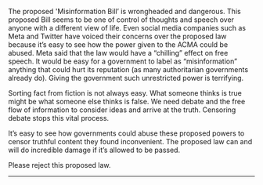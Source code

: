 The proposed 'Misinformation Bill’ is wrongheaded and dangerous.
This proposed Bill seems to be one of control of thoughts and speech over anyone with a different view of life.
Even social media companies such as Meta and Twitter have voiced their concerns over the proposed law because it’s easy to
see how the power given to the ACMA could be abused. Meta said that the law would have a “chilling” effect on free speech. It
would be easy for a government to label as “misinformation” anything that could hurt its reputation (as many authoritarian
governments already do). Giving the government such unrestricted power is terrifying.

Sorting fact from fiction is not always easy. What someone thinks is true might be what someone else thinks is false. We need
debate and the free flow of information to consider ideas and arrive at the truth. Censoring debate stops this vital process.

It’s easy to see how governments could abuse these proposed powers to censor truthful content they found inconvenient. The
proposed law can and will do incredible damage if it’s allowed to be passed.

Please reject this proposed law.


-----

